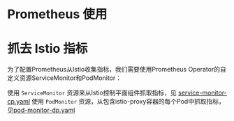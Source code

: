 # Prometheus 使用

# 抓去 Istio 指标

为了配置Prometheus从Istio收集指标，我们需要使用Prometheus Operator的自定义资源ServiceMonitor和PodMonitor：

使用 `ServiceMonitor` 资源来从Istio控制平面组件抓取指标，见 [service-monitor-cp.yaml](./service-monitor-cp.yaml)
使用 `PodMonitor` 资源，从包含istio-proxy容器的每个Pod中抓取指标，见[pod-monitor-dp.yaml](./pod-monitor-dp.yaml)